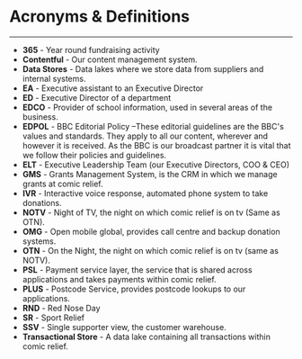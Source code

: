 # Acronyms & Definitions
***

- **365** - Year round fundraising activity
- **Contentful** - Our content management system.
- **Data Stores** - Data lakes where we store data from suppliers and internal systems.
- **EA** - Executive assistant to an Executive Director
- **ED** - Executive Director of a department
- **EDCO** - Provider of school information, used in several areas of the business.
- **EDPOL** - BBC Editorial Policy –These editorial guidelines are the BBC's values and standards. They apply to all 
our content, wherever and however it is received. As the BBC is our broadcast partner it is vital that we follow their 
policies and guidelines.
- **ELT** - Executive Leadership Team (our Executive Directors, COO & CEO)
- **GMS** - Grants Management System, is the CRM in which we manage grants at comic relief.
- **IVR** - Interactive voice response, automated phone system to take donations.
- **NOTV** - Night of TV, the night on which comic relief is on tv (Same as OTN).
- **OMG** - Open mobile global, provides call centre and backup donation systems.
- **OTN** - On the Night, the night on which comic relief is on tv (same as NOTV).
- **PSL** - Payment service layer, the service that is shared across applications and takes payments within comic relief.
- **PLUS** - Postcode Service, provides postcode lookups to our applications.
- **RND** - Red Nose Day
- **SR** - Sport Relief
- **SSV** - Single supporter view, the customer warehouse.
- **Transactional Store** - A data lake containing all transactions within comic relief.
